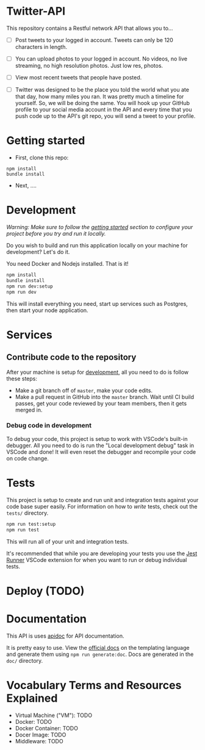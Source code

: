 # Twitter-API

This repository contains a Restful network API that allows you to...

 - [ ] Post tweets to your logged in account. Tweets can only be 120 characters in length.
 - [ ] You can upload photos to your logged in account. No videos, no live streaming, no high resolution photos. Just low res, photos. 
 - [ ] View most recent tweets that people have posted. 
 - [ ] Twitter was designed to be the place you told the world what you ate that day, how many miles you ran. It was pretty much a timeline for yourself. So, we will be doing the same. You will hook up your GitHub profile to your social media account in the API and every time that you push code up to the API's git repo, you will send a tweet to your profile. 
 
 
# Getting started

- First, clone this repo:

```
npm install
bundle install
```

- Next, ....


# Development

_Warning: Make sure to follow the [getting started](#getting-started) section to configure your project before you try and run it locally._

Do you wish to build and run this application locally on your machine for development? Let's do it.

You need Docker and Nodejs installed. That is it!

```bash
npm install
bundle install
npm run dev:setup
npm run dev
```

This will install everything you need, start up services such as Postgres, then start your node application.


# Services


## Contribute code to the repository

After your machine is setup for [development](#development), all you need to do is follow these steps:

- Make a git branch off of `master`, make your code edits.
- Make a pull request in GitHub into the `master` branch. Wait until CI build passes, get your code reviewed by your team members, then it gets merged in.


### Debug code in development

To debug your code, this project is setup to work with VSCode's built-in debugger. All you need to do is run the "Local development debug" task in VSCode and done! It will even reset the debugger and recompile your code on code change.


# Tests

This project is setup to create and run unit and integration tests against your code base super easily. For information on how to _write_ tests, check out the `tests/` directory.

```bash
npm run test:setup
npm run test
```

This will run all of your unit and integration tests.

It's recommended that while you are developing your tests you use the [Jest Runner](https://marketplace.visualstudio.com/items?itemName=firsttris.vscode-jest-runner) VSCode extension for when you want to run or debug individual tests.

# Deploy (TODO)

# Documentation

This API is uses [apidoc](http://apidocjs.com/) for API documentation.

It is pretty easy to use. View the [official docs](http://apidocjs.com/) on the templating language and generate them using `npm run generate:doc`. Docs are generated in the `doc/` directory.

# Vocabulary Terms and Resources Explained

 - Virtual Machine ("VM"): TODO
 - Docker: TODO
 - Docker Container: TODO
 - Docer Image: TODO
 - Middleware: TODO
 
